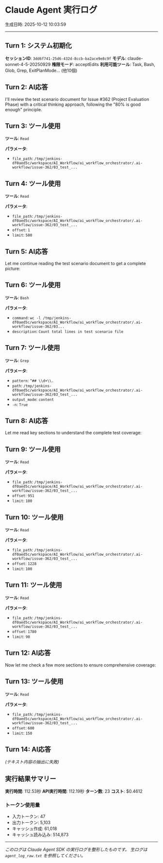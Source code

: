 # Claude Agent 実行ログ

生成日時: 2025-10-12 10:03:59

---

## Turn 1: システム初期化

**セッションID**: `3dd6f741-25d6-432d-8ccb-ba2ace9e8c9f`
**モデル**: claude-sonnet-4-5-20250929
**権限モード**: acceptEdits
**利用可能ツール**: Task, Bash, Glob, Grep, ExitPlanMode... (他10個)

## Turn 2: AI応答

I'll review the test scenario document for Issue #362 (Project Evaluation Phase) with a critical thinking approach, following the "80% is good enough" principle.

## Turn 3: ツール使用

**ツール**: `Read`

**パラメータ**:
- `file_path`: `/tmp/jenkins-df0aed5c/workspace/AI_Workflow/ai_workflow_orchestrator/.ai-workflow/issue-362/03_test_...`

## Turn 4: ツール使用

**ツール**: `Read`

**パラメータ**:
- `file_path`: `/tmp/jenkins-df0aed5c/workspace/AI_Workflow/ai_workflow_orchestrator/.ai-workflow/issue-362/03_test_...`
- `offset`: `1`
- `limit`: `500`

## Turn 5: AI応答

Let me continue reading the test scenario document to get a complete picture:

## Turn 6: ツール使用

**ツール**: `Bash`

**パラメータ**:
- `command`: `wc -l /tmp/jenkins-df0aed5c/workspace/AI_Workflow/ai_workflow_orchestrator/.ai-workflow/issue-362/03...`
- `description`: `Count total lines in test scenario file`

## Turn 7: ツール使用

**ツール**: `Grep`

**パラメータ**:
- `pattern`: `^## \\d+\\.`
- `path`: `/tmp/jenkins-df0aed5c/workspace/AI_Workflow/ai_workflow_orchestrator/.ai-workflow/issue-362/03_test_...`
- `output_mode`: `content`
- `-n`: `True`

## Turn 8: AI応答

Let me read key sections to understand the complete test coverage:

## Turn 9: ツール使用

**ツール**: `Read`

**パラメータ**:
- `file_path`: `/tmp/jenkins-df0aed5c/workspace/AI_Workflow/ai_workflow_orchestrator/.ai-workflow/issue-362/03_test_...`
- `offset`: `951`
- `limit`: `100`

## Turn 10: ツール使用

**ツール**: `Read`

**パラメータ**:
- `file_path`: `/tmp/jenkins-df0aed5c/workspace/AI_Workflow/ai_workflow_orchestrator/.ai-workflow/issue-362/03_test_...`
- `offset`: `1228`
- `limit`: `100`

## Turn 11: ツール使用

**ツール**: `Read`

**パラメータ**:
- `file_path`: `/tmp/jenkins-df0aed5c/workspace/AI_Workflow/ai_workflow_orchestrator/.ai-workflow/issue-362/03_test_...`
- `offset`: `1780`
- `limit`: `90`

## Turn 12: AI応答

Now let me check a few more sections to ensure comprehensive coverage:

## Turn 13: ツール使用

**ツール**: `Read`

**パラメータ**:
- `file_path`: `/tmp/jenkins-df0aed5c/workspace/AI_Workflow/ai_workflow_orchestrator/.ai-workflow/issue-362/03_test_...`
- `offset`: `600`
- `limit`: `150`

## Turn 14: AI応答

*(テキスト内容の抽出に失敗)*

## 実行結果サマリー

**実行時間**: 112.53秒
**API実行時間**: 112.19秒
**ターン数**: 23
**コスト**: $0.4612

### トークン使用量
- 入力トークン: 47
- 出力トークン: 5,103
- キャッシュ作成: 61,018
- キャッシュ読み込み: 514,873

---

*このログは Claude Agent SDK の実行ログを整形したものです。*
*生ログは `agent_log_raw.txt` を参照してください。*